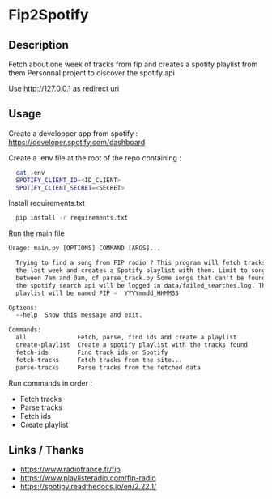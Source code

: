 # Fip2Spotify


## Description

Fetch about one week of tracks from fip and creates a spotify playlist from them
Personnal project to discover the spotify api

Use http://127.0.0.1 as redirect uri


## Usage 

Create a developper app from spotify : 
https://developer.spotify.com/dashboard

Create a .env file at the root of the repo containing : 
```zsh
  cat .env
  SPOTIFY_CLIENT_ID=<ID_CLIENT>
  SPOTIFY_CLIENT_SECRET=<SECRET>
```

Install requirements.txt

```zsh
  pip install -r requirements.txt
```

Run the main file

```txt
Usage: main.py [OPTIONS] COMMAND [ARGS]...

  Trying to find a song from FIP radio ? This program will fetch tracks for about
  the last week and creates a Spotify playlist with them. Limit to songs aired
  between 7am and 0am, cf parse_track.py Some songs that can't be found using
  the spotify search api will be logged in data/failed_searches.log. The
  playlist will be named FIP -  YYYYmmdd_HHMMSS

Options:
  --help  Show this message and exit.

Commands:
  all              Fetch, parse, find ids and create a playlist
  create-playlist  Create a spotify playlist with the tracks found
  fetch-ids        Find track ids on Spotify
  fetch-tracks     Fetch tracks from the site...
  parse-tracks     Parse tracks from the fetched data
```

Run commands in order : 
* Fetch tracks
* Parse tracks
* Fetch ids
* Create playlist

## Links / Thanks

* https://www.radiofrance.fr/fip
* https://www.playlisteradio.com/fip-radio
* https://spotipy.readthedocs.io/en/2.22.1/
